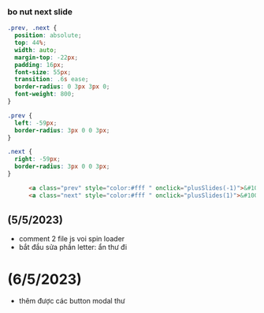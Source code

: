 ### bo nut next slide
```css
.prev, .next {
  position: absolute;
  top: 44%;
  width: auto;
  margin-top: -22px;
  padding: 16px;
  font-size: 55px;
  transition: .6s ease;
  border-radius: 0 3px 3px 0;
  font-weight: 800;
}

.prev {
  left: -59px;
  border-radius: 3px 0 0 3px;
}

.next {
  right: -59px;
  border-radius: 3px 0 0 3px;
}
```


```html
      <a class="prev" style="color:#fff " onclick="plusSlides(-1)">&#10094;</a>
      <a class="next" style="color:#fff " onclick="plusSlides(1)">&#10095;</a>
```

## (5/5/2023)

- comment 2 file js voi spin loader
- bắt đầu sửa phần letter: ẩn thư đi

# (6/5/2023)

- thêm được các button modal thư
